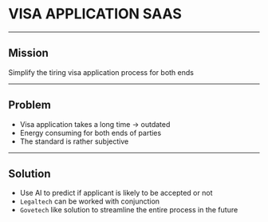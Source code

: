# VISA APPLICATION SAAS

---

## Mission

Simplify the tiring visa application process for both ends

---

## Problem

- Visa application takes a long time -> outdated
- Energy consuming for both ends of parties
- The standard is rather subjective

---

## Solution

- Use AI to predict if applicant is likely to be accepted or not
- `Legaltech` can be worked with conjunction
- `Govetech` like solution to streamline the entire process in the future
